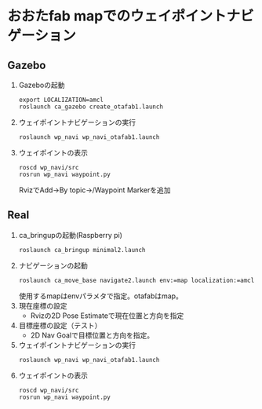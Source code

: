 # おおたfab mapでのウェイポイントナビゲーション

## Gazebo

1. Gazeboの起動
    ```
    export LOCALIZATION=amcl
    roslaunch ca_gazebo create_otafab1.launch
    ```
1. ウェイポイントナビゲーションの実行
    ```
    roslaunch wp_navi wp_navi_otafab1.launch
    ```
1. ウェイポイントの表示
    ```
    roscd wp_navi/src
    rosrun wp_navi waypoint.py 
    ```
    RvizでAdd->By topic->/Waypoint Markerを追加

## Real

1. ca_bringupの起動(Raspberry pi)
    ```
    roslaunch ca_bringup minimal2.launch
    ```
1. ナビゲーションの起動
    ```
    roslaunch ca_move_base navigate2.launch env:=map localization:=amcl 
    ```
    使用するmapはenvパラメタで指定。otafabはmap。
1. 現在座標の設定
    - Rvizの2D Pose Estimateで現在位置と方向を指定
1. 目標座標の設定（テスト）
    - 2D Nav Goalで目標位置と方向を指定。
1. ウェイポイントナビゲーションの実行
    ```
    roslaunch wp_navi wp_navi_otafab1.launch
    ```
1. ウェイポイントの表示
    ```
    roscd wp_navi/src
    rosrun wp_navi waypoint.py 
    ```
